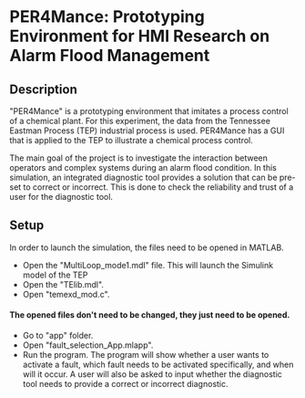 # PER4Mance: Prototyping Environment for HMI Research on Alarm Flood Management
## Description

"PER4Mance" is a prototyping environment that imitates a process control of a chemical plant. For this experiment, the data from the Tennessee Eastman Process (TEP) industrial process is used. PER4Mance has a GUI that is applied to the TEP to illustrate a chemical process control.

The main goal of the project is to investigate the interaction between operators and complex systems during an alarm flood condition. In this simulation, an integrated diagnostic tool provides a solution that can be pre-set to correct or incorrect. This is done to check the reliability and trust of a user for the diagnostic tool.

## Setup
In order to launch the simulation, the files need to be opened in MATLAB. 
- Open the "MultiLoop_mode1.mdl" file. This will launch the Simulink model of the TEP
- Open the "TElib.mdl".
- Open "temexd_mod.c". 
#### The opened files don't need to be changed, they just need to be opened.
- Go to "app" folder.
- Open "fault_selection_App.mlapp".
- Run the program.
The program will show whether a user wants to activate a fault, which fault needs to be activated specifically, and when will it occur. A user will also be asked to input whether the diagnostic tool needs to provide a correct or incorrect diagnostic.
